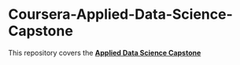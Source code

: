 # Coursera-Applied-Data-Science-Capstone
This repository covers the  __[Applied Data Science Capstone](https://www.coursera.org/learn/applied-data-science-capstone)__
